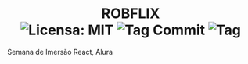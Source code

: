 <h1 align="center">ROBFLIX<br/>
  <img src="https://img.shields.io/github/license/rob-ec/robflix?style=flat-square" alt="Licensa: MIT"/>
  <img src="https://img.shields.io/github/last-commit/rob-ec/robflix?style=flat-square" alt="Tag Commit"/>
  <img src="https://img.shields.io/github/v/tag/rob-ec/robflix?style=flat-square" alt="Tag"/>
</h1>
<p>Semana de Imersão React, Alura</p>
